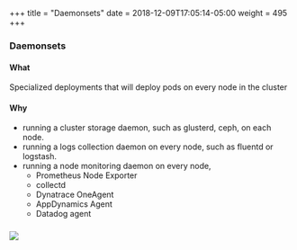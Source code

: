 +++
title = "Daemonsets"
date = 2018-12-09T17:05:14-05:00
weight = 495
+++

### Daemonsets

#### What

Specialized deployments that will deploy pods on every node in the cluster

#### Why

* running a cluster storage daemon, such as glusterd, ceph, on each node.
* running a logs collection daemon on every node, such as fluentd or logstash.
* running a node monitoring daemon on every node, 
    * Prometheus Node Exporter
    * collectd
    * Dynatrace OneAgent
    * AppDynamics Agent
    * Datadog agent
    

### ![](/louk8cnc-intro-k8s/images/kubernetes/ds.png) 